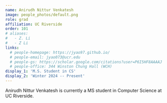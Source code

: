```yaml
---
name: Anirudh Nittur Venkatesh
image: people_photos/default.png
role: grad
affiliation: UC Riverside
order: 101
# aliases:
#   - Z. Li
#   - Z Li
links:
  # people-homepage: https://jyao97.github.io/
  # people-email: jyao073@ucr.edu
  # people-gs: https://scholar.google.com/citations?user=P6I5HF8AAAAJ
  # people-office: 344 Winston Chung Hall (WCH)
display_1: 'M.S. Student in CS'
display_2: 'Winter 2024 -- Present'
---
```


Anirudh Nittur Venkatesh is currently a MS student in Computer Science at UC Riverside.